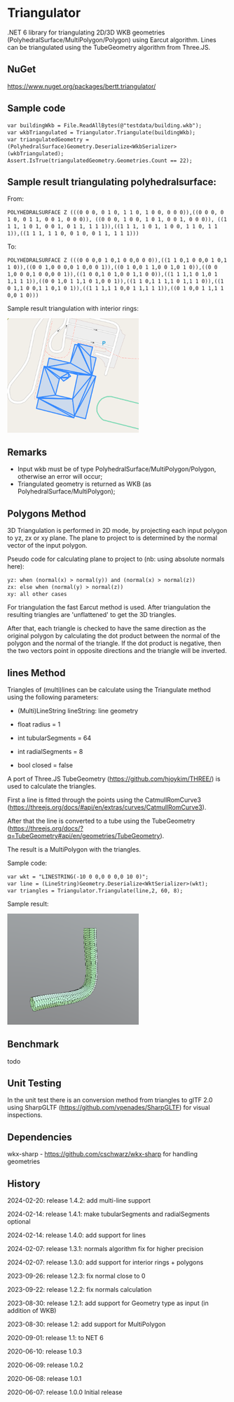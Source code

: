 # Triangulator

.NET 6 library for triangulating 2D/3D WKB geometries (PolyhedralSurface/MultiPolygon/Polygon) using Earcut algorithm. Lines
can be triangulated using the TubeGeometry algorithm from Three.JS.

## NuGet

https://www.nuget.org/packages/bertt.triangulator/

## Sample code

```
var buildingWkb = File.ReadAllBytes(@"testdata/building.wkb");
var wkbTriangulated = Triangulator.Triangulate(buildingWkb);
var triangulatedGeometry = (PolyhedralSurface)Geometry.Deserialize<WkbSerializer>(wkbTriangulated);
Assert.IsTrue(triangulatedGeometry.Geometries.Count == 22);
```

## Sample result triangulating polyhedralsurface:

From: 

```
POLYHEDRALSURFACE Z (((0 0 0, 0 1 0, 1 1 0, 1 0 0, 0 0 0)),((0 0 0, 0 1 0, 0 1 1, 0 0 1, 0 0 0)), ((0 0 0, 1 0 0, 1 0 1, 0 0 1, 0 0 0)), ((1 1 1, 1 0 1, 0 0 1, 0 1 1, 1 1 1)),((1 1 1, 1 0 1, 1 0 0, 1 1 0, 1 1 1)),((1 1 1, 1 1 0, 0 1 0, 0 1 1, 1 1 1)))
```

To:

```
POLYHEDRALSURFACE Z (((0 0 0,0 1 0,1 0 0,0 0 0)),((1 1 0,1 0 0,0 1 0,1 1 0)),((0 0 1,0 0 0,0 1 0,0 0 1)),((0 1 0,0 1 1,0 0 1,0 1 0)),((0 0 1,0 0 0,1 0 0,0 0 1)),((1 0 0,1 0 1,0 0 1,1 0 0)),((1 1 1,1 0 1,0 1 1,1 1 1)),((0 0 1,0 1 1,1 0 1,0 0 1)),((1 1 0,1 1 1,1 0 1,1 1 0)),((1 0 1,1 0 0,1 1 0,1 0 1)),((1 1 1,1 1 0,0 1 1,1 1 1)),((0 1 0,0 1 1,1 1 0,0 1 0)))
```

Sample result triangulation with interior rings:

<img src="holes.png" width="300" />

## Remarks

- Input wkb must be of type PolyhedralSurface/MultiPolygon/Polygon, otherwise an error will occur;
- Triangulated geometry is returned as WKB (as PolyhedralSurface/MultiPolygon);

## Polygons Method 

3D Triangulation is performed in 2D mode, by projecting each input polygon
to yz, zx or xy plane. The plane to project to is determined by the normal vector of the 
input polygon.

Pseudo code for calculating plane to project to (nb: using absolute normals here): 

```
yz: when (normal(x) > normal(y)) and (normal(x) > normal(z))
zx: else when (normal(y) > normal(z))
xy: all other cases
```

For triangulation the fast Earcut method is 
used. After triangulation the resulting triangles are 'unflattened' to get the 
3D triangles. 

After that, each triangle is checked to have the same direction as the original polygon by calculating
the dot product between the normal of the polygon and the normal of the triangle. If the dot 
product is negative, then the two vectors point in opposite directions and the triangle will be 
inverted.

## lines Method 

Triangles of (multi)lines can be calculate using the Triangulate method using the following parameters:

 - (Multi)LineString lineString: line geometry
 
 - float radius = 1
 
 - int tubularSegments = 64
 
 - int radialSegments = 8
 
 - bool closed = false

 A port of Three.JS TubeGeometry (https://github.com/hjoykim/THREE/) is used to calculate the triangles.
 
First a line is fitted through the points using the CatmullRomCurve3 (https://threejs.org/docs/#api/en/extras/curves/CatmullRomCurve3). 

After that the line is converted to a tube using the TubeGeometry (https://threejs.org/docs/?q=TubeGeometry#api/en/geometries/TubeGeometry).
 
The result is a MultiPolygon with the triangles.

Sample code: 


```
var wkt = "LINESTRING(-10 0 0,0 0 0,0 10 0)";
var line = (LineString)Geometry.Deserialize<WktSerializer>(wkt);
var triangles = Triangulator.Triangulate(line,2, 60, 8);
```

Sample result:

<img src="line.png" width="300" />


## Benchmark

todo

## Unit Testing

In the unit test there is an conversion method from triangles to glTF 2.0 using SharpGLTF (https://github.com/vpenades/SharpGLTF)
for visual inspections.

## Dependencies

wkx-sharp - https://github.com/cschwarz/wkx-sharp for handling geometries

## History

2024-02-20: release 1.4.2: add multi-line support

2024-02-14: release 1.4.1: make tubularSegments and radialSegments optional

2024-02-14: release 1.4.0: add support for lines

2024-02-07: release 1.3.1: normals algorithm fix for higher precision

2024-02-07: release 1.3.0: add support for interior rings + polygons

2023-09-26: release 1.2.3: fix normal close to 0

2023-09-22: release 1.2.2: fix normals calculation

2023-08-30: release 1.2.1: add support for Geometry type as input (in addition of WKB)

2023-08-30: release 1.2: add support for MultiPolygon

2020-09-01: release 1.1: to NET 6

2020-06-10: release 1.0.3

2020-06-09: release 1.0.2

2020-06-08: release 1.0.1

2020-06-07: release 1.0.0 Initial release



